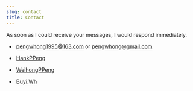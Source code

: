 ```yaml
---
slug: contact
title: Contact
---
```

As soon as I could receive your messages, I would respond immediately.

+ <i class="fa fa-envelope "></i> 
  &thinsp;<pengwhong1995@163.com> or <pengwhong@gmail.com>
  
+ <i class="fa fa-github "></i>
  &thinsp;[HankPPeng](https://github.com/HankPPeng)
 
+ <i class="fa fa-twitter "></i>
  &thinsp;[WeihongPPeng](https://twitter.com/WeihongPPeng)
  
+ <i class="fa fa-weixin "></i>
  &thinsp;[Buyi.Wh](https://github.com/HankPPeng/HankPeng.com/blob/master/images/My%20Wechat%20QR%20code.jpg?raw=true)



<head> 
    <script defer src="https://use.fontawesome.com/releases/v5.10.1/js/all.js"></script> 
    <script defer src="https://use.fontawesome.com/releases/v5.10.1/js/v4-shims.js"></script> 
</head>
<link rel="stylesheet" href="https://use.fontawesome.com/releases/v5.10.1/css/all.css">